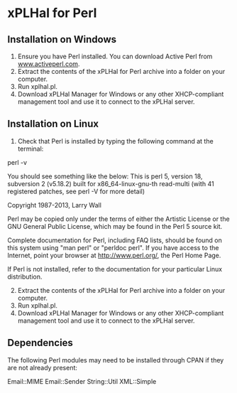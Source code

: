 xPLHal for Perl
===============

Installation on Windows
-----------------------

1. Ensure you have Perl installed. You can download Active Perl from www.activeperl.com.
2. Extract the contents of the xPLHal for Perl archive into a folder on your computer.
3. Run xplhal.pl.
4. Download xPLHal Manager for Windows or any other XHCP-compliant management tool and use it to connect to the xPLHal server.

Installation on Linux
----------------------

1. Check that Perl is installed by typing the following command at the terminal:

perl -v

You should see something like the below:
This is perl 5, version 18, subversion 2 (v5.18.2) built for x86_64-linux-gnu-th
read-multi
(with 41 registered patches, see perl -V for more detail)

Copyright 1987-2013, Larry Wall

Perl may be copied only under the terms of either the Artistic License or the
GNU General Public License, which may be found in the Perl 5 source kit.

Complete documentation for Perl, including FAQ lists, should be found on
this system using "man perl" or "perldoc perl".  If you have access to the
Internet, point your browser at http://www.perl.org/, the Perl Home Page.

If Perl is not installed, refer to the documentation for your particular Linux distribution.

2. Extract the contents of the xPLHal for Perl archive into a folder on your computer.
3. Run xplhal.pl.
4. Download xPLHal Manager for Windows or any other XHCP-compliant management tool and use it to connect to the xPLHal server.


Dependencies
------------

The following Perl modules may need to be installed through CPAN if they are not already present:

Email::MIME
Email::Sender
String::Util
XML::Simple
